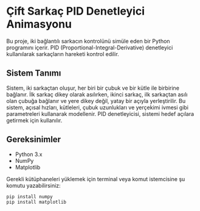 # Çift Sarkaç PID Denetleyici Animasyonu

Bu proje, iki bağlantılı sarkacın kontrolünü simüle eden bir Python programını içerir. PID (Proportional-Integral-Derivative) denetleyici kullanılarak sarkaçların hareketi kontrol edilir.

## Sistem Tanımı

Sistem, iki sarkaçtan oluşur, her biri bir çubuk ve bir kütle ile birbirine bağlanır. İlk sarkaç dikey olarak asılırken, ikinci sarkaç, ilk sarkaçtan asılı olan çubuğa bağlanır ve yere dikey değil, yatay bir açıyla yerleştirilir. Bu sistem, açısal hızları, kütleleri, çubuk uzunlukları ve yerçekimi ivmesi gibi parametreleri kullanarak modellenir. PID denetleyicisi, sistemi hedef açılara getirmek için kullanılır.

## Gereksinimler

- Python 3.x
- NumPy
- Matplotlib

Gerekli kütüphaneleri yüklemek için terminal veya komut istemcisine şu komutu yazabilirsiniz:

```bash
pip install numpy
pip install matplotlib
